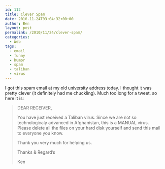 ```yaml
---
id: 112
title: Clever Spam
date: 2010-11-24T03:04:32+00:00
author: Ben
layout: post
permalink: /2010/11/24/clever-spam/
categories:
  - Web
tags:
  - email
  - funny
  - humor
  - spam
  - taliban
  - virus
---
```

I got this spam email at my old [university](http://www.uiowa.edu/) address today. I thought it was pretty clever (it definitely had me chuckling). Much too long for a tweet, so here it is:

> DEAR RECEIVER,
> 
> You have just received a Taliban virus. Since we are not so technologicaly advanced in Afghanistan, this is a MANUAL virus. Please delete all the files on your hard disk yourself and send this mail to everyone you know.
> 
> Thank you very much for helping us.
> 
> Thanks & Regard&#8217;s
> 
> Ken